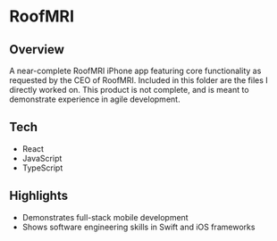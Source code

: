 # RoofMRI

## Overview
A near-complete RoofMRI iPhone app featuring core functionality as requested by the CEO of RoofMRI. Included in this folder are the files I directly worked on. This product is not complete, and is meant to demonstrate experience in agile development.

## Tech
- React
- JavaScript
- TypeScript

## Highlights
- Demonstrates full-stack mobile development
- Shows software engineering skills in Swift and iOS frameworks
